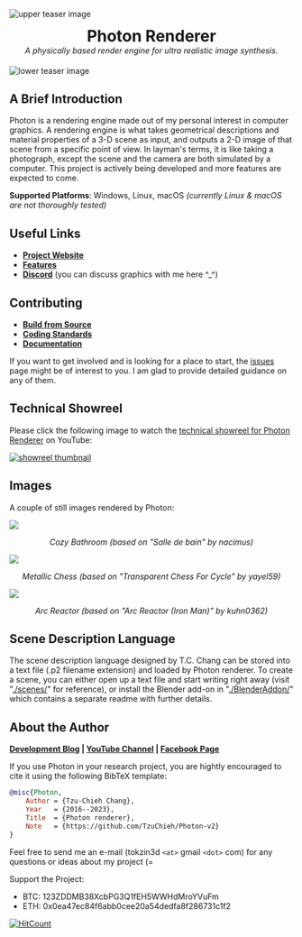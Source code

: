 ![upper teaser image](https://tzuchieh.github.io/images/photon_v2/teaser_upper.jpg)

<h1 align="center" style="margin-top: 0px; margin-bottom: 0px;">Photon Renderer</h1>
<h4 align="center" style="margin-top: 0px; font-weight: normal; font-style: italic;"><i>A physically based render engine for ultra realistic image synthesis.</i></h4>

![lower teaser image](https://tzuchieh.github.io/images/photon_v2/teaser_lower.jpg)

## A Brief Introduction

Photon is a rendering engine made out of my personal interest in computer graphics. A rendering engine is what takes geometrical descriptions and material properties of a 3-D scene as input, and outputs a 2-D image of that scene from a specific point of view. In layman's terms, it is like taking a photograph, except the scene and the camera are both simulated by a computer. This project is actively being developed and more features are expected to come.

**Supported Platforms**: Windows, Linux, macOS *(currently Linux & macOS are not thoroughly tested)*

## Useful Links

* [**Project Website**](https://tzuchieh.github.io/photon_v2_what_is_photon.html)
* [**Features**](https://tzuchieh.github.io/photon_v2_features.html)
* [**Discord**](https://discord.gg/tqkdSDt) (you can discuss graphics with me here ^_^)

## Contributing

* [**Build from Source**](https://tzuchieh.github.io/photon_v2_build_from_source.html)
* [**Coding Standards**](https://tzuchieh.github.io/photon_v2_coding_standard.html)
* [**Documentation**](https://tzuchieh.github.io/Photon-v2-site/engine_docs/v2.0.0-beta/Photon/html/index.html)

If you want to get involved and is looking for a place to start, the [issues](https://github.com/TzuChieh/Photon-v2/issues) page might be of interest to you. I am glad to provide detailed guidance on any of them.

## Technical Showreel

Please click the following image to watch the [technical showreel for Photon Renderer](https://www.youtube.com/watch?v=yieawWJ31pw) on YouTube:

[![showreel thumbnail](https://tzuchieh.github.io/images/gallery/showreel_thumbnail.jpg)](https://www.youtube.com/watch?v=yieawWJ31pw)

## Images

A couple of still images rendered by Photon:

<a href="https://tzuchieh.github.io/images/gallery/bathroom_(based%20on%20Salle%20de%20bain%20by%20nacimus).jpg"><img src="https://tzuchieh.github.io/images/gallery/bathroom_(based%20on%20Salle%20de%20bain%20by%20nacimus).jpg"></a><br />
<p align="center"> <i>Cozy Bathroom (based on "Salle de bain" by nacimus)</i> </p>

<a href="https://tzuchieh.github.io/images/gallery/054_chess%20(based%20on%20_Transparent%20Chess%20For%20Cycle_%20by%20yayel59).jpg"><img src="https://tzuchieh.github.io/images/gallery/054_chess%20(based%20on%20_Transparent%20Chess%20For%20Cycle_%20by%20yayel59).jpg"></a><br />
<p align="center"> <i>Metallic Chess (based on "Transparent Chess For Cycle" by yayel59)</i> </p>

<a href="https://tzuchieh.github.io/images/gallery/048_Arc%20Reactor%20(Iron%20Man)%20by%20kuhn0362%208000spp.jpg"><img src="https://tzuchieh.github.io/images/gallery/048_Arc%20Reactor%20(Iron%20Man)%20by%20kuhn0362%208000spp.jpg"></a><br />
<p align="center"> <i>Arc Reactor (based on "Arc Reactor (Iron Man)" by kuhn0362)</i> </p>

## Scene Description Language

The scene description language designed by T.C. Chang can be stored into a text file (.p2 filename extension) and loaded by Photon renderer. To create a scene, you can either open up a text file and start writing right away (visit "[./scenes/](./scenes/)" for reference), or install the Blender add-on in "[./BlenderAddon/](./BlenderAddon)" which contains a separate readme with further details.

## About the Author

**[Development Blog](https://tzuchieh.github.io/blog.html) | [YouTube Channel](https://www.youtube.com/channel/UCKdlogjqjuFsuv06wajp-2g) | [Facebook Page](https://www.facebook.com/tccthedeveloper/)**

If you use Photon in your research project, you are hightly encouraged to cite it using the following BibTeX template:

```latex.bib
@misc{Photon,
	Author = {Tzu-Chieh Chang},
	Year   = {2016--2023},
	Title  = {Photon renderer},
	Note   = {https://github.com/TzuChieh/Photon-v2}
} 
```

Feel free to send me an e-mail (tokzin3d `<at>` gmail `<dot>` com) for any questions or ideas about my project (= <br />

Support the Project:

* BTC: 123ZDDMB38XcbPG3Q1fEH5WWHdMroYVuFm
* ETH: 0x0ea47ec84f6abb0cee20a54dedfa8f286731c1f2

[![HitCount](http://hits.dwyl.io/TzuChieh/Photon-v2.svg)](http://hits.dwyl.io/TzuChieh/Photon-v2)
